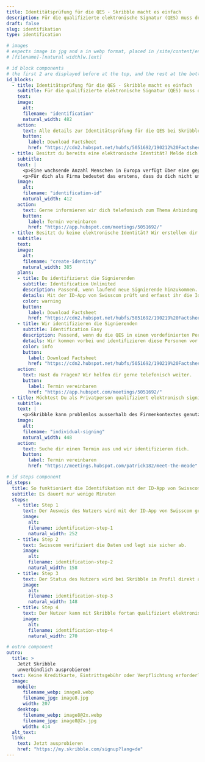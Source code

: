 ```yaml
---
title: Identitätsprüfung für die QES - Skribble macht es einfach
description: Für die qualifizierte elektronische Signatur (QES) muss der Unterzeichnende seine Identität beweisen. Skribble bietet für jeden Geschäftskontext eine passende Identifikationsmöglichkeit an.
draft: false
slug: identifikation
type: identification

# images
# expects image in jpg and a in webp format, placed in /site/content/english/image/
# [filename]-[natural width]w.[ext]

# id block components
# the first 2 are displayed before at the top, and the rest at the bottom of the page
id_blocks:
  - title: Identitätsprüfung für die QES - Skribble macht es einfach
    subtitle: Für die qualifizierte elektronische Signatur (QES) muss der Unterzeichnende seine Identität beweisen. Skribble bietet für jeden Geschäftskontext eine passende Identifikationsmöglichkeit an.
    text:
    image:
      alt:
      filename: "identification"
      natural_width: 482
    action:
      text: Alle details zur Identitätsprüfung für die QES bei Skribble findest du hier in unserem Factsheet.
      button:
        label: Download Factsheet
        href: "https://cdn2.hubspot.net/hubfs/5051692/190212%20Factsheet%20-%20CS-%20Identification.pdf"
  - title: Besitzt du bereits eine elektronische Identität? Melde dich einfach an.
    subtitle:
    text: |
      <p>Eine wachsende Anzahl Menschen in Europa verfügt über eine geprüfte elektronische Identität (E-ID). Skribble bindet diese an. So können Millionen von Nutzer ohne zusätzliche Identitätsprüfung qualifiziert signieren.</p>
      <p>Für dich als Firma bedeutet das erstens, dass du dich nicht um die Identifikation dieser Personen kümmern musst. Zweitens bist du auf jeden Fall auf der sicheren Seite, egal, welche E-ID sich bei deinen Nutzern durchsetzt.</p>
    image:
      alt:
      filename: "identification-id"
      natural_width: 412
    action:
      text: Gerne informieren wir dich telefonisch zum Thema Anbindung von E-IDs an Skribble.
      button:
        label: Termin vereinbaren
        href: "https://app.hubspot.com/meetings/5051692/"
  - title: Besitzt du keine elektronische Identität? Wir erstellen dir eine.
    subtitle:
    text:
    image:
      alt:
      filename: "create-identity"
      natural_width: 385
    plans:
    - title: Du identifizierst die Signierenden
      subtitle: Identification Unlimited
      description: Passend, wenn laufend neue Signierende hinzukommen.
      details: Mit der ID-App von Swisscom prüft und erfasst ihr die Identitätsdaten der signierenden Personen selbstständig im persönlichen Kontakt. So kannst du unbegrenzt und flexibel Personen zum Signieren befähigen.
      color: warning
      button:
        label: Download Factsheet
        href: "https://cdn2.hubspot.net/hubfs/5051692/190219%20Factsheet%20-%20CS%20-%20Identification%20Unlimited.pdf"
    - title: Wir identifizieren die Signierenden
      subtitle: Identification Easy
      description: Passend, wenn du die QES in einem vordefinierten Personenkreis einsetzt.
      details: Wir kommen vorbei und identifizieren diese Personen vor Ort. Damit seid ihr schnell und unkompliziert bereit für den Einsatz der QES und müsst euch nicht um die Identifikation kümmern.
      color: info
      button:
        label: Download Factsheet
        href: "https://cdn2.hubspot.net/hubfs/5051692/190219%20Factsheet%20-%20CS%20-%20Identification%20Easy.pdf"
    action:
      text: Hast du Fragen? Wir helfen dir gerne telefonisch weiter.
      button:
        label: Termin vereinbaren
        href: "https://app.hubspot.com/meetings/5051692/"
  - title: Möchtest Du als Privatperson qualifiziert elektronisch signieren?
    subtitle:
    text: |
      <p>Skribble kann problemlos ausserhalb des Firmenkontextes genutzt werden. Falls du noch über keine E-ID verfügst, identifizieren wir dich gerne an der Bahnhofstrasse 3 in Zürich. Es dauert nur wenige Minuten.</p>
    image:
      alt:
      filename: "individual-signing"
      natural_width: 448
    action:
      text: Suche dir einen Termin aus und wir identifizieren dich.
      button:
        label: Termin vereinbaren
        href: "https://meetings.hubspot.com/patrick182/meet-the-meade"

# id steps component
id_steps:
  title: So funktioniert die Identifikation mit der ID-App von Swisscom
  subtitle: Es dauert nur wenige Minuten
  steps:
    - title: Step 1
      text: Der Ausweis des Nutzers wird mit der ID-App von Swisscom gescannt und geprüft.
      image:
        alt:
        filename: identification-step-1
        natural_width: 252
    - title: Step 2
      text: Swisscom verifiziert die Daten und legt sie sicher ab.
      image:
        alt:
        filename: identification-step-2
        natural_width: 158
    - title: Step 3
      text: Der Status des Nutzers wird bei Skribble im Profil direkt auf “signierbereit” geändert.
      image:
        alt:
        filename: identification-step-3
        natural_width: 148
    - title: Step 4
      text: Der Nutzer kann mit Skribble fortan qualifiziert elektronisch signieren.
      image:
        alt:
        filename: identification-step-4
        natural_width: 270

# outro component
outro:
  title: >
    Jetzt Skribble
    unverbindlich ausprobieren!
  text: Keine Kreditkarte, Eintrittsgebühr oder Verpflichtung erforderlich.
  image:
    mobile:
      filename_webp: image8.webp
      filename_jpg: image8.jpg
      width: 207
    desktop:
      filename_webp: image8@2x.webp
      filename_jpg: image8@2x.jpg
      width: 414
  alt_text:
  link:
    text: Jetzt ausprobieren
    href: "https://my.skribble.com/signup?lang=de"
---
```

